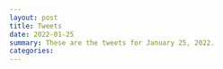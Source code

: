 ```yaml
---
layout: post
title: Tweets
date: 2022-01-25
summary: These are the tweets for January 25, 2022.
categories:
---
```


